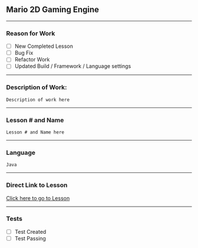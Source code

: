 ## Mario 2D Gaming Engine

---
### Reason for Work
- [ ] New Completed Lesson
- [ ] Bug Fix
- [ ] Refactor Work
- [ ] Updated Build / Framework / Language settings

---
### Description of Work:
    Description of work here

---
### Lesson # and Name
    Lesson # and Name here

---
### Language
    Java

---
### Direct Link to Lesson
[Click here to go to Lesson](https://www.youtube.com/)

---
### Tests
- [ ] Test Created
- [ ] Test Passing
